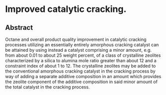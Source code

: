 # Improved catalytic cracking.

## Abstract
Octane and overall product quality improvement in catalytic cracking processes utilizing an essentially entirely amorphous cracking catalyst can be attained by using instead a catalyst comprising a minor amount, e.g. from about 0.01 to about 25 weight percent, of a class of crystalline zeolites characterized by a silica to alumina mole ratio greater than about 12 and a constraint index of about 1 to 12. The crystalline zeolites may be added to the conventional amorphous cracking catalyst in the cracking process by way of adding a separate additive composition in an amount which provides the zeolite component of the additive composition in said minor amount of the total catalyst in the cracking process.